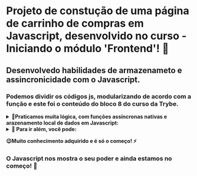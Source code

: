 # Projeto de constução de uma página de carrinho de compras em Javascript, desenvolvido no curso - Iniciando o módulo 'Frontend'! :rocket:

## Desenvolvedo habilidades de armazenameto e assincronicidade com o Javascript.

### Podemos dividir os códigos js, modularizando de acordo com a função e este foi o conteúdo do bloco 8 do curso da Trybe. 

<details>
  <summary>
    <b>📌Praticamos muita lógica, com funções assíncronas nativas e arazenamento local de dados em Javascript:</b>
  </summary>
  
  - **1** utilizando funções fetch nativas para requisitar dados de API 
  - **2** tratando o tipo de dados recebidos, extraindo as informações
  - **3** inserindo itens e retirando do carrinho
   -**4** calculando o total 
  - **5** utilizando localstorage para armazenar os dados
  - **obs:** foram realizados alguns testes para garantir a efiácia nas chamadas da API e mais.
</details>

<details>
  <summary>
    <b>📌 Para ir além, você pode:</b>
  </summary>

  - **Inserir os valores dos produtos antes de comprar**
  - **salvar o carrinho em um arquivo**
  - **emitir uma nota que possa ser impressa**
  - **e muito mais**
</details>

<b>😉Muito conhecimento adquirido e é só o começo! :zap:</b>



### O Javascript nos mostra o seu poder e ainda estamos no começo! :rocket: 